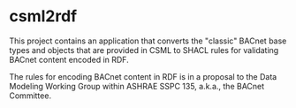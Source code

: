 # csml2rdf

This project contains an application that converts the "classic"
BACnet base types and objects that are provided in CSML to SHACL rules
for validating BACnet content encoded in RDF.

The rules for encoding BACnet content in RDF is in a proposal to the
Data Modeling Working Group within ASHRAE SSPC 135, a.k.a., the BACnet
Committee.
